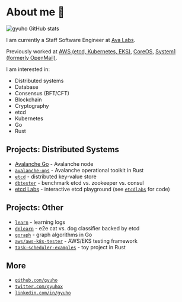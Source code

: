 # About me 👋

![gyuho GitHub stats](https://github-readme-stats.vercel.app/api?username=gyuho&show_icons=true)

I am currently a Staff Software Engineer at [Ava Labs](https://www.avalabs.org/).

Previously worked at [AWS (etcd, Kubernetes, EKS)](https://aws.amazon.com/blogs/opensource/etcd-gets-ready-to-graduate/), [CoreOS](https://web.archive.org/web/20210203225926/https://coreos.com/blog/performance-of-etcd.html), [System1 (formerly OpenMail)](http://system1.com/about).

I am interested in:

- Distributed systems
- Database
- Consensus (BFT/CFT)
- Blockchain
- Cryptography
- etcd
- Kubernetes
- Go
- Rust

## Projects: Distributed Systems

- [Avalanche Go](https://github.com/ava-labs/avalanchego) - Avalanche node
- [`avalanche-ops`](https://github.com/ava-labs/avalanche-ops) - Avalanche operational toolkit in Rust
- [`etcd`](https://github.com/etcd-io/etcd/graphs/contributors) - distributed key-value store
- [`dbtester`](https://github.com/etcd-io/dbtester) - benchmark etcd vs. zookeeper vs. consul
- [etcd Labs](http://play.etcd.io) - interactive etcd playground (see [`etcdlabs`](https://github.com/etcd-io/etcdlabs) for code)

## Projects: Other

- [`learn`](https://github.com/gyuho/learn) - learning logs
- [`dplearn`](https://github.com/gyuho/dplearn) - e2e cat vs. dog classifier backed by etcd 
- [`goraph`](https://github.com/gyuho/goraph) - graph algorithms in Go
- [`aws/aws-k8s-tester`](https://github.com/aws/aws-k8s-tester) - AWS/EKS testing framework
- [`task-scheduler-examples`](https://github.com/gyuho/task-scheduler-examples) - toy project in Rust

## More

- <a href="https://github.com/gyuho" target="_blank">`github.com/gyuho`</a>
- <a href="https://twitter.com/gyuhox" target="_blank">`twitter.com/gyuhox`</a>
- <a href="https://www.linkedin.com/in/gyuho/" target="_blank">`linkedin.com/in/gyuho`</a>
